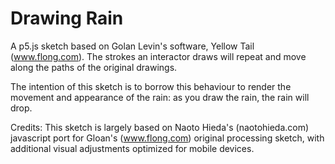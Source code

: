 # Drawing Rain

A p5.js sketch based on Golan Levin's software, Yellow Tail (www.flong.com). The strokes an interactor draws will repeat and move along the paths of the original drawings.

The intention of this sketch is to borrow this behaviour to render the movement and appearance of the rain: as you draw the rain, the rain will drop.


Credits:
This sketch is largely based on Naoto Hieda's (naotohieda.com) javascript port for Gloan's (www.flong.com) original processing sketch, with additional visual adjustments optimized for mobile devices.
